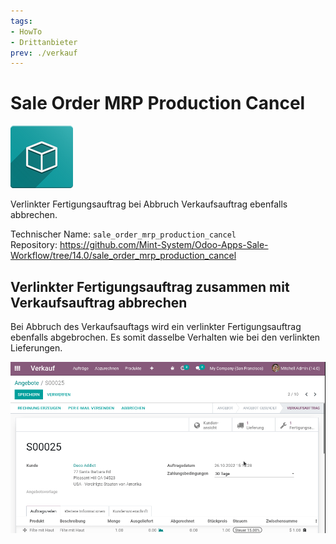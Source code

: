 ```yaml
---
tags:
- HowTo
- Drittanbieter
prev: ./verkauf
---
```

# Sale Order MRP Production Cancel
![icon_oms_box](assets/icon_oms_box.png)

Verlinkter Fertigungsauftrag bei Abbruch Verkaufsauftrag ebenfalls abbrechen.

Technischer Name: `sale_order_mrp_production_cancel`\
Repository: <https://github.com/Mint-System/Odoo-Apps-Sale-Workflow/tree/14.0/sale_order_mrp_production_cancel>

## Verlinkter Fertigungsauftrag zusammen mit Verkaufsauftrag abbrechen

Bei Abbruch des Verkaufsauftags wird ein verlinkter Fertigungsauftrag ebenfalls abgebrochen. Es somit dasselbe Verhalten wie bei den verlinkten Lieferungen.

![Sale Order MRP Production Cancel](assets/Sale%20Order%20MRP%20Production%20Cancel.gif)
